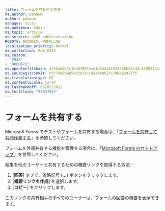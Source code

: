 ```yaml
---
title: フォームを共有する方法
ms.author: pebaum
author: pebaum
manager: scotv
ms.audience: Admin
ms.topic: article
ms.service: o365-administration
ROBOTS: NOINDEX, NOFOLLOW
localization_priority: Normal
ms.collection: Adm_O365
ms.custom:
- "2543"
- "9000672"
ms.openlocfilehash: 4e5b4a047c16a03997bce1e534a81933205b84c42c16d931214883fd2df72360
ms.sourcegitcommit: b5f7da89a650d2915dc652449623c78be6247175
ms.translationtype: HT
ms.contentlocale: ja-JP
ms.lasthandoff: 08/05/2021
ms.locfileid: "53927042"
---
```

# <a name="share-a-form"></a>フォームを共有する

Microsoft Forms でテストやフォームを共有する場合は、「[フォームを共有して共同作業する](https://support.office.com/article/Share-a-form-to-collaborate-d5bb5cf0-8401-4c15-bb8c-8e108cd7e69b)」を参照してください。

フォームを外部共有する機能を管理する場合は、「[Microsoft Forms のセットアップ](https://support.office.com/article/set-up-microsoft-forms-cc52287a-4550-464d-9a1b-457bf9df2240)」を参照してください。 

結果を他のユーザーと共有するための概要リンクを取得する方法:

1. [**回答**] タブで、省略記号 (**...**) ボタンをクリックします。
3. [**概要リンクを作成**] を選択します。
4. [**コピー**] をクリックします。

このリンクの共有相手のすべてのユーザーは、フォームの回答の概要を表示できます。